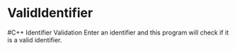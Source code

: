 # ValidIdentifier
#C++ Identifier Validation
Enter an identifier and this program will check if it is a valid identifier.
